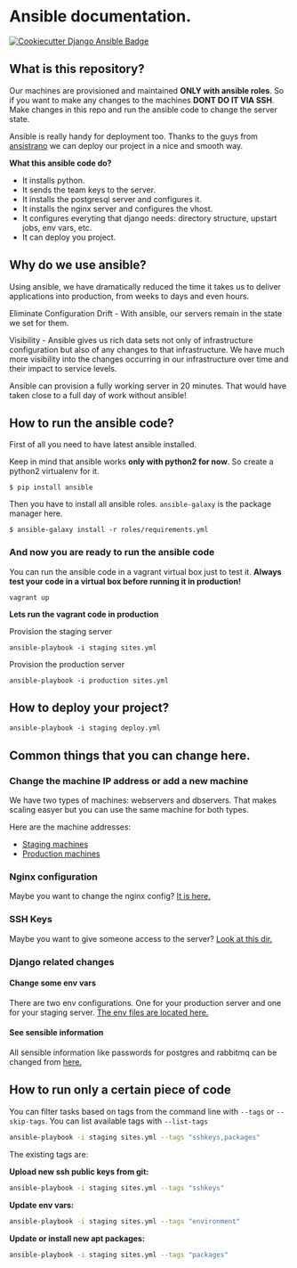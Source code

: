# Ansible documentation.
[![Cookiecutter Django Ansible Badge](https://img.shields.io/badge/built%20with-Cookiecutter%20Django%20Ansible-green.svg)](https://github.com/HackSoftware/cookiecutter-django-ansible)

## What is this repository?

Our machines are provisioned and maintained **ONLY with ansible roles**. So if you want to make any changes to the machines **DONT DO IT VIA SSH**. Make changes in this repo and run the ansible code to change the server state. 

Ansible is really handy for deployment too. Thanks to the guys from [ansistrano](https://github.com/ansistrano/deploy) we can deploy our project in a nice and smooth way.

**What this ansible code do?**

- It installs python.
- It sends the team keys to the server.
- It installs the postgresql server and configures it.
- It installs the nginx server and configures the vhost.
- It configures everyting that django needs: directory structure, upstart jobs, env vars, etc.
- It can deploy you project.

## Why do we use ansible?
Using ansible, we have dramatically reduced the time it takes us to deliver applications into production, from weeks to days and even hours.

Eliminate Configuration Drift - With ansible, our servers remain in the state we set for them.

Visibility - Ansible gives us rich data sets not only of infrastructure configuration but also of any changes to that infrastructure. We have much more visibility into the changes occurring in our infrastructure over time and their impact to service levels.

Ansible can provision a fully working server in 20 minutes. That would have taken close to a full day of work without ansible!

## How to run the ansible code?
First of all you need to have latest ansible installed.

Keep in mind that ansible works **only with python2 for now**. So create a python2 virtualenv for it.

```
$ pip install ansible
```

Then you have to install all ansible roles. ``ansible-galaxy`` is the package manager here.

```
$ ansible-galaxy install -r roles/requirements.yml
```

### And now you are ready to run the ansible code

You can run the ansible code in a vagrant virtual box just to test it. **Always test your code in a virtual box before running it in production!**

```
vagrant up
```

**Lets run the vagrant code in production**

Provision the staging server

```
ansible-playbook -i staging sites.yml
```

Provision the production server

```
ansible-playbook -i production sites.yml
```

## How to deploy your project?

```
ansible-playbook -i staging deploy.yml
```

## Common things that you can change here.

### Change the machine IP address or add a new machine

We have two types of machines: webservers and dbservers. That makes scaling easyer but you can use the same machine for both types.

Here are the machine addresses:
- [Staging machines](/staging)
- [Production machines](/production)

### Nginx configuration

Maybe you want to change the nginx config? [It is here.](/roles/application/templates/nginx_config.j2)

### SSH Keys

Maybe you want to give someone access to the server? [Look at this dir.](/ansible_vars/public_keys/)

### Django related changes

#### Change some env vars

There are two env configurations. One for your production server and one for your staging server. [The env files are located here.](/application_vars/)

#### See sensible information
All sensible information like passwords for postgres and rabbitmq can be changed from [here.](/ansible_vars/)

## How to run only a certain piece of code

You can filter tasks based on tags from the command line with `--tags` or `--skip-tags`. You can list available tags with `--list-tags`

```bash
ansible-playbook -i staging sites.yml --tags "sshkeys,packages"
```
The existing tags are:

**Upload new ssh public keys from git:**

```bash
ansible-playbook -i staging sites.yml --tags "sshkeys"
```

**Update env vars:**

```bash
ansible-playbook -i staging sites.yml --tags "environment"
```

**Update or install new apt packages:**

```bash
ansible-playbook -i staging sites.yml --tags "packages"
```
